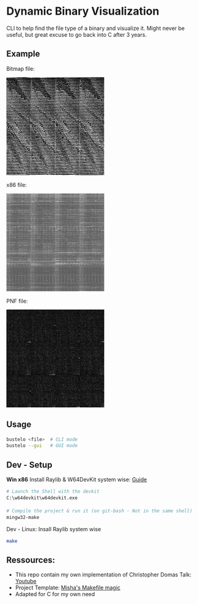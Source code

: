 # Dynamic Binary Visualization

CLI to help find the file type of a binary and visualize it.
Might never be useful, but great excuse to go back into C after 3 years.

## Example
Bitmap file:

<img title="Bitmap" alt="Bitmap output" src="/examples/bmp.png">

x86 file:

<img title="x86" alt="x86 output" src="/examples/x86.png">

PNF file:

<img title="PNG" alt="png output" src="/examples/png.png">

## Usage
```bash
bustelo <file>  # CLI mode
bustelo --gui   # GUI mode
```

## Dev - Setup
**Win x86**
Install Raylib & W64DevKit system wise: [Guide](https://github.com/raysan5/raylib/wiki/Working-on-Windows)
```bash
# Launch the Shell with the devkit
C:\w64devkit\w64devkit.exe

# Compile the project & run it (on git-bash - Not in the same shell)
mingw32-make
```

Dev - Linux:
Insall Raylib system wise
```bash
make
```

## Ressources:
- This repo contain my own implementation of Christopher Domas Talk: [Youtube](https://www.youtube.com/watch?v=C8--cXwuuFQ)
- Project Template: [Misha's Makefile magic](https://github.com/KRMisha/Makefile)
- Adapted for C for my own need
